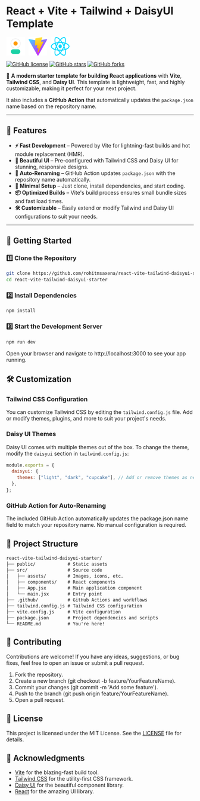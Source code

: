 # React + Vite + Tailwind + DaisyUI Template

<div style="display: flex; align-items: center; gap: 10px;">
  <img src="public/daisyui.svg" alt="daisyui" width="50" height="50"> 
  <img src="public/vite.svg" alt="vite" width="50" height="50">
  <img src="src/assets/react.svg" alt="react" width="50" height="50">
</div>

[![GitHub license](https://img.shields.io/badge/license-MIT-blue.svg)](LICENSE)
[![GitHub stars](https://img.shields.io/github/stars/rohitmsaxena/react-vite-tailwind-daisyui-starter.svg)](https://github.com/rohitmsaxena/react-vite-tailwind-daisyui-starter/stargazers)
[![GitHub forks](https://img.shields.io/github/forks/rohitmsaxena/react-vite-tailwind-daisyui-starter.svg)](https://github.com/rohitmsaxena/react-vite-tailwind-daisyui-starter/network)

🚀 **A modern starter template for building React applications** with **Vite**, **Tailwind CSS**, and **Daisy UI**. This template is lightweight, fast, and highly customizable, making it perfect for your next project.

It also includes a **GitHub Action** that automatically updates the `package.json` name based on the repository name.

---

## 🌟 Features

- **⚡ Fast Development** – Powered by Vite for lightning-fast builds and hot module replacement (HMR).
- **🎨 Beautiful UI** – Pre-configured with Tailwind CSS and Daisy UI for stunning, responsive designs.
- **🤖 Auto-Renaming** – GitHub Action updates `package.json` with the repository name automatically.
- **🚀 Minimal Setup** – Just clone, install dependencies, and start coding.
- **📦 Optimized Builds** – Vite's build process ensures small bundle sizes and fast load times.
- **🛠️ Customizable** – Easily extend or modify Tailwind and Daisy UI configurations to suit your needs.

---

## 🚀 Getting Started

### **1️⃣ Clone the Repository**

```sh
git clone https://github.com/rohitmsaxena/react-vite-tailwind-daisyui-starter.git
cd react-vite-tailwind-daisyui-starter
```

### **2️⃣   Install Dependencies**

```sh
npm install
```

### **3️⃣ Start the Development Server**
```sh
npm run dev
```
Open your browser and navigate to http://localhost:3000 to see your app running.

## 🛠️ Customization

### **Tailwind CSS Configuration**
You can customize Tailwind CSS by editing the `tailwind.config.js` file. Add or modify themes, plugins, and more to suit your project's needs.

### **Daisy UI Themes**
Daisy UI comes with multiple themes out of the box. To change the theme, modify the `daisyui` section in `tailwind.config.js`:

```js
module.exports = {
  daisyui: {
    themes: ["light", "dark", "cupcake"], // Add or remove themes as needed
  },
};
```

### GitHub Action for Auto-Renaming
The included GitHub Action automatically updates the package.json name field to match your repository name. No manual configuration is required.

## 📂 Project Structure
```
react-vite-tailwind-daisyui-starter/
├── public/            # Static assets
├── src/               # Source code
│   ├── assets/        # Images, icons, etc.
│   ├── components/    # React components
│   ├── App.jsx        # Main application component
│   └── main.jsx       # Entry point
├── .github/           # GitHub Actions and workflows
├── tailwind.config.js # Tailwind CSS configuration
├── vite.config.js     # Vite configuration
├── package.json       # Project dependencies and scripts
└── README.md          # You're here!
```

## 🤝 Contributing

Contributions are welcome! If you have any ideas, suggestions, or bug fixes, feel free to open an issue or submit a pull request.

1. Fork the repository.
2. Create a new branch (git checkout -b feature/YourFeatureName).
3. Commit your changes (git commit -m 'Add some feature').
4. Push to the branch (git push origin feature/YourFeatureName).
5. Open a pull request.

## 📄 License
This project is licensed under the MIT License. See the [LICENSE](https://chat.deepseek.com/a/chat/s/LICENSE) file for details.

## 🙏 Acknowledgments

- [Vite](https://vitejs.dev/) for the blazing-fast build tool.
- [Tailwind CSS](https://tailwindcss.com/) for the utility-first CSS framework.
- [Daisy UI](https://daisyui.com/) for the beautiful component library.
- [React](https://reactjs.org/) for the amazing UI library.